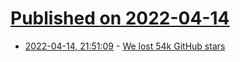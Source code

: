 # [Published on 2022-04-14](index.md)

* [2022-04-14, 21:51:09](https://news.ycombinator.com/item?id=31033758) - [We lost 54k GitHub stars](https://httpie.io/blog/stardust)
